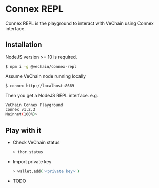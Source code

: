 # Connex REPL

Connex REPL is the playground to interact with VeChain using Connex interface.


## Installation

NodeJS version >= 10 is required.

```bash
$ npm i -g @vechain/connex-repl
```

Assume VeChain node running locally
```bash
$ connex http://localhost:8669
```

Then you get a NodeJS REPL interface. e.g.

```bash
VeChain Connex Playground
connex v1.2.3
Mainnet(100%)>
```

## Play with it

* Check VeChain status
    ```bash
    > thor.status
    ```

* Import private key
    ```bash
    > wallet.add('<private key>')
    ```

* TODO